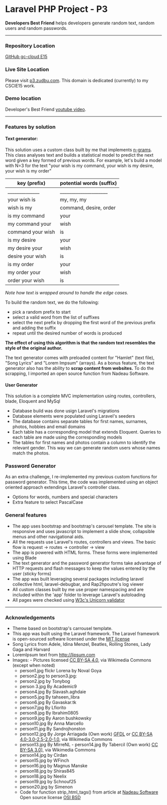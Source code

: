 # Laravel PHP Project - P3

**Developers Best Friend** helps developers generate random text, random users and
random passwords.

***

### Repository Location
[GitHub gc-cloud E15](https://github.com/gc-cloud/E15P3)

### Live Site Location
Please visit [p3.zudbu.com](http://p3.zudbu.com).  This domain is dedicated (currently) to my CSCIE15 work.

### Demo location
Developer's Best Friend [youtube video](https://youtu.be/AZXvgetbxvw).

***

### Features by solution

#### Text generator:
  This solution uses a custom class built by me that implements [n-grams](https://en.wikipedia.org/wiki/N-gram).
  This class analyses text and builds a statistical model to predict the next word
  given a key formed of previous words.  For example, let's build a model with N=3
  for the text "your wish is my command, your wish is my desire, your wish is my order"

|   key (prefix) 	|   potential words (suffix)	|   
|-----	|---	|
|______________|_____________________|
|   your wish is 	|   my, my, my	|
|  wish is my   	|   command, desire, order	|
|  is my command 	|    your	|  
|   my command your	|   wish	|  
|   command your wish	|   is	|  
| is my desire| your|
|  my desire your    | wish|
|  desire your wish  | is|
|  is my order       | your  |
|  my order your     | wish|
|  order your wish   | is|

*Note how text is wrapped around to handle the edge cases.*

To build the random text, we do the following:
  - pick a random prefix to start
  - select a valid word from the list of suffixes
  - select the next prefix by dropping the first word of the previous prefix and adding the suffix
  - repeat until the desired number of words is produced

  **The effect of using this algorithm is that the random text resembles the style of the original
  author.**

  The text generator comes with preloaded content for "Hamlet" (text file), "Song Lyrics" and "Lorem Impsum" (arrays).
  As a bonus feature, the text generator also has the ability to **scrap content
  from websites.** To do the scrapping, I imported an  open source function from Nadeau Software.


#### User Generator
  This solution is a complete MVC implementation using routes, controllers, blade, Eloquent and MySql
  - Database build was done usign Laravel's migrations
  - Database elements were populated using Laravel's seeders
  - The database contains separate tables for first names,
    surnames, photos, hobbies and email domains
  - Each table has a corresponding model that extends Eloquent.  Queries to each table are made
    using the corresponding models
  - The tables for first names and photos contain a column to identify the relevant gender.  This
    way we can generate random users whose names match the photos.

### Password Generator
  As an extra challenge, I re-implemented my previous custom functions for password generator.
  This time, the code was implemented using an object oriented approach extendings Laravel's controller class.   
  - Options for words, numbers and special characters
  - Extra feature to select PascalCase


### General features
- The app uses bootstrap and bootstrap's carousel template.  The site is responsive
and uses javascript to implement a slide show, collapsible menus and other navigational aids.
- All the requests use Laravel's routes, controllers and views.  The basic flow is
  request -> routes -> controller -> view
- The app is powered with HTML forms.  These forms were implemented using Blade
- The text generator and the password generator forms take advantage of HTTP
 requests and  flash messages to keep the values entered by the user (sticky forms)
- The app was built leveraging several packages including  laravel collective html,
laravel-debugbar, and Rap2hpoutre's log viewer
- All custom classes built by me use proper namespacing and are included within the
  'app' folder to leverage Laravel's autoloading
- All pages were checked using [W3c's Unicorn validator](https://validator.w3.org/)

***

### Acknowledgements
- Theme based on bootstrap's carrousel template.
- This app was built using the Laravel framework. The Laravel framework is open-sourced software licensed under the [MIT license](http://opensource.org/licenses/MIT)
- Song Lyrics from Adele, Idina Menzel, Beatles, Rolling Stones, Lady Gaga and Harvard
- LoremIpsum text from http://lipsum.com
- Images:  - Pictures licensed [CC BY-SA 4.0](http://creativecommons.org/licenses/by-sa/4.0), via       Wikimedia Commons (except when noted)
  - person1.jpg flickr Lorena by Noval Goya  
  - person2.jpg to person3.jpg:
  - person2.jpg by Tonybog  
  - person 3.jpg By Academic9
  - person4.jpg By Siavash.aghdaie
  - person5.jpg By tahseen_libra
  - person6.jpg By Gavaskar.tk
  - person7.jpg By Lfiorito
  - person8.jpg By Ibrahim0805
  - person9.jpg By Aaron bushkowsky
  - person10.jpg By Anna Marcello
  - person11.jpg By Sandrojhonston
  - person12.jpg By Jorge Arriagada (Own work) [GFDL](http://www.gnu.org/copyleft/fdl.html) or [CC BY-SA 4.0-3.0-2.5-2.0-1.0](http://creativecommons.org/licenses/by-sa/4.0-3.0-2.5-2.0-1.0), via Wikimedia Commons
  - person13.jpg By MirreNL  - person14.jpg By Tabercil (Own work) [CC BY-SA 3.0](http://creativecommons.org/licenses/by-sa/3.0)], via Wikimedia Commons
  - person14.jpg by Cirdan
  - person15.jpg by WFinch
  - person16.jpg by Magnus Manske
  - person18.jpg by Shiras845
  - person18.jpg by Neelix
  - person19.jpg by Schnouf25
  - person20.jpg by Simenon
  - Code for function strip_html_tags() from article at [Nadeau Software](http://nadeausoftware.com/articles/2007/09/php_tip_how_strip_html_tags_web_page) Open source license [OSI BSD](http://www.opensource.org/licenses/bsd-license.php)
